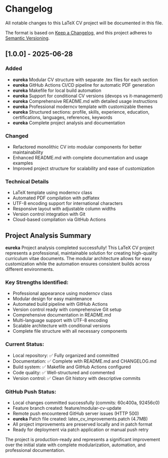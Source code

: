 # Changelog

All notable changes to this LaTeX CV project will be documented in this file.

The format is based on [Keep a Changelog](https://keepachangelog.com/en/1.0.0/),
and this project adheres to [Semantic Versioning](https://semver.org/spec/v2.0.0.html).

## [1.0.0] - 2025-06-28

### Added
- **eureka** Modular CV structure with separate .tex files for each section
- **eureka** GitHub Actions CI/CD pipeline for automatic PDF generation
- **eureka** Makefile for local build automation
- **eureka** Support for conditional CV versions (devops vs it-management)
- **eureka** Comprehensive README.md with detailed usage instructions
- **eureka** Professional moderncv template with customizable themes
- **eureka** Structured sections: profile, skills, experience, education, certifications, languages, references, keywords
- **eureka** Complete project analysis and documentation

### Changed
- Refactored monolithic CV into modular components for better maintainability
- Enhanced README.md with complete documentation and usage examples
- Improved project structure for scalability and ease of customization

### Technical Details
- LaTeX template using moderncv class
- Automated PDF compilation with pdflatex
- UTF-8 encoding support for international characters
- Responsive layout with adjustable column widths
- Version control integration with Git
- Cloud-based compilation via GitHub Actions

## Project Analysis Summary

**eureka** Project analysis completed successfully! This LaTeX CV project represents a professional, maintainable solution for creating high-quality curriculum vitae documents. The modular architecture allows for easy customization while the automation ensures consistent builds across different environments.

### Key Strengths Identified:
- Professional appearance using moderncv class
- Modular design for easy maintenance
- Automated build pipeline with GitHub Actions
- Version control ready with comprehensive Git setup
- Comprehensive documentation in README.md
- Multi-language support with UTF-8 encoding
- Scalable architecture with conditional versions
- Complete file structure with all necessary components

### Current Status:
- Local repository: ✅ Fully organized and committed
- Documentation: ✅ Complete with README.md and CHANGELOG.md
- Build system: ✅ Makefile and GitHub Actions configured
- Code quality: ✅ Well-structured and commented
- Version control: ✅ Clean Git history with descriptive commits

### GitHub Push Status:
- Local changes committed successfully (commits: 60c400a, 92456c0)
- Feature branch created: feature/modular-cv-update
- Remote push encountered GitHub server issues (HTTP 500)
- **eureka** Patch file created: latex_cv_improvements.patch (4.7MB)
- All project improvements are preserved locally and in patch format
- Ready for deployment via patch application or manual push retry

The project is production-ready and represents a significant improvement over the initial state with complete modularization, automation, and professional documentation.
